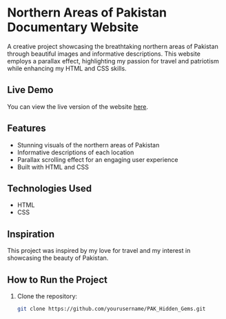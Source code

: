 # Northern Areas of Pakistan Documentary Website

A creative project showcasing the breathtaking northern areas of Pakistan through beautiful images and informative descriptions. This website employs a parallax effect, highlighting my passion for travel and patriotism while enhancing my HTML and CSS skills.

## Live Demo
You can view the live version of the website [here](https://duaascripts.github.io/PAK_Hidden_Gems/).

## Features
- Stunning visuals of the northern areas of Pakistan
- Informative descriptions of each location
- Parallax scrolling effect for an engaging user experience
- Built with HTML and CSS

## Technologies Used
- HTML
- CSS

## Inspiration
This project was inspired by my love for travel and my interest in showcasing the beauty of Pakistan.

## How to Run the Project
1. Clone the repository:
   ```bash
   git clone https://github.com/yourusername/PAK_Hidden_Gems.git
